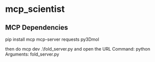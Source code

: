 # mcp_scientist

## MCP Dependencies
pip install mcp mcp-server requests py3Dmol

then do mcp dev .\fold_server.py and open the URL
Command: python
Arguments: fold_server.py